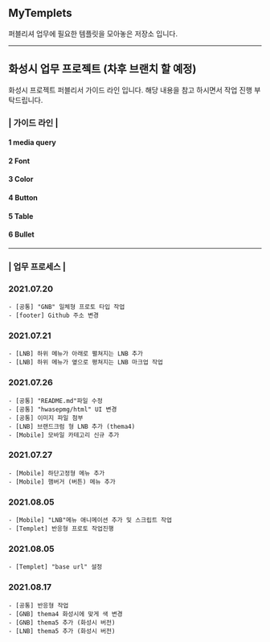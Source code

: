 ## MyTemplets

퍼블리셔 업무에 필요한 템플릿을 모아놓은 저장소 입니다.

---

## 화성시 업무 프로젝트 (차후 브랜치 할 예정)

화성시 프로젝트 퍼블리서 가이드 라인 입니다. 해당 내용을 참고 하시면서 작업 진행 부탁드립니다.

### | 가이드 라인 |

#### 1 media query

#### 2 Font

#### 3 Color

#### 4 Button

#### 5 Table

#### 6 Bullet

---

### | 업무 프로세스 |

### 2021.07.20

```
- [공통] "GNB" 일체형 프로토 타입 작업
- [footer] Github 주소 변경
```

### 2021.07.21

```
- [LNB] 하위 메뉴가 아래로 펼쳐지는 LNB 추가
- [LNB] 하위 메뉴가 옆으로 평쳐지는 LNB 마크업 작업
```

### 2021.07.26

```
- [공통] "README.md"파일 수정
- [공통] "hwasepmg/html" UI 변경
- [공통] 이미지 파일 첨부
- [LNB] 브랜드크럼 형 LNB 추가 (thema4)
- [Mobile] 모바일 카테고리 신규 추가

```

### 2021.07.27

```
- [Mobile] 하단고정형 메뉴 추가
- [Mobile] 햄버거 (버튼) 메뉴 추가
```

### 2021.08.05

```
- [Mobile] "LNB"메뉴 애니메이션 추가 및 스크립트 작업
- [Templet] 반응형 프로토 작업진행
```

### 2021.08.05

```
- [Templet] "base url" 설정

```

### 2021.08.17

```
- [공통] 반응형 작업
- [GNB] thema4 화성시에 맞게 색 변경
- [GNB] thema5 추가 (화성시 버전)
- [LNB] thema5 추가 (화성시 버전)
```
